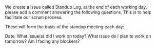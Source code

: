 We create a issue called Standup Log, at the end of each working day, please add a comment answering the following questions. 
This is to help facilitate our scrum process.

These will form the basis of the standup meeting each day:

Date:
What issue(s) did I work on today?
What issue do I plan to work on tomorrow?
Am I facing any blockers?
